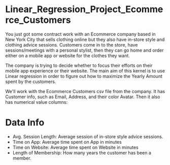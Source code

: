 # Linear_Regression_Project_Ecommerce_Customers

You just got some contract work with an Ecommerce company based in New York City that sells clothing online but they also have in-store style and clothing advice sessions. Customers come in to the store, have sessions/meetings with a personal stylist, then they can go home and order either on a mobile app or website for the clothes they want.

The company is trying to decide whether to focus their efforts on their mobile app experience or their website.
The main aim of this kernel is to use Linear regression in order to figure out how to maximize the Yearly Amount spent by the customers.


We'll work with the Ecommerce Customers csv file from the company. It has Customer info, such as Email, Address, and their color Avatar. Then it also has numerical value columns:

# Data Info
* Avg. Session Length: Average session of in-store style advice sessions.
* Time on App: Average time spent on App in minutes
* Time on Website: Average time spent on Website in minutes
* Length of Membership: How many years the customer has been a member. 
